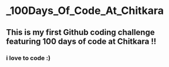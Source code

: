 # _100Days_Of_Code_At_Chitkara
## This is my first Github coding challenge featuring 100 days of code at Chitkara !!
### i love to code :)